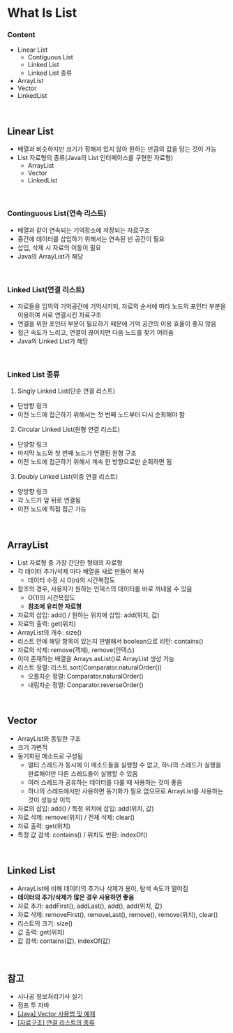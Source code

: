 # What Is List
### Content
- Linear List
    - Contiguous List
    - Linked List
    - Linked List 종류
- ArrayList
- Vector
- LinkedList

<br/>

## Linear List
- 배열과 비슷하지만 크기가 정해져 있지 않아 원하는 만큼의 값을 담는 것이 가능
- List 자료형의 종류(Java의 List 인터페이스를 구현한 자료형)
    - ArrayList
    - Vector
    - LinkedList

<br/>

### Continguous List(연속 리스트)
- 배열과 같이 연속되는 기억장소에 저장되는 자료구조
- 중간에 데이터를 삽입하기 위해서는 연속된 빈 공간이 필요
- 삽입, 삭제 시 자료의 이동이 필요
- Java의 ArrayList가 해당

<br/>

### Linked List(연결 리스트)
- 자료들을 임의의 기억공간에 기억시키되, 자료의 순서에 따라 노드의 포인터 부분을 이용하여 서로 연결시킨 자료구조
- 연결을 위한 포인터 부분이 필요하기 때문에 기억 공간의 이용 효율이 좋지 않음
- 접근 속도가 느리고, 연결이 끊어지면 다음 노드를 찾기 어려움
- Java의 Linked List가 해당

<br/>

### Linked List 종류
1. Singly Linked List(단순 연결 리스트)   
- 단방향 링크
- 이전 노드에 접근하기 위해서는 첫 번째 노드부터 다시 순회해야 함
2. Circular Linked List(원형 연결 리스트)
- 단방향 링크
- 마지막 노드와 첫 번째 노드가 연결된 원형 구조
- 이전 노드에 접근하기 위해서 계속 한 방향으로만 순회하면 됨
3. Doubly Linked List(이중 연결 리스트)
- 양방향 링크
- 각 노드가 앞 뒤로 연결됨
- 이전 노드에 직접 접근 가능

<br/>

## ArrayList
- List 자료형 중 가장 간단한 형태의 자료형
- 각 데이터 추가/삭제 마다 배열을 새로 만들어 복사
    - 데이터 수정 시 O(n)의 시간복잡도
- 참조의 경우, 사용자가 원하는 인덱스의 데이터를 바로 꺼내올 수 있음
    - O(1)의 시간복잡도
    - __참조에 유리한 자료형__
- 자료의 삽입: add() / 원하는 위치에 삽입: add(위치, 값)
- 자료의 출력: get(위치)
- ArrayList의 개수: size()
- 리스트 안에 해당 항목이 있는지 판별해서 boolean으로 리턴: contains()
- 자료의 삭제: remove(객체), remove(인덱스)
- 이미 존재하는 배열을 Arrays.asList()로 ArrayList 생성 가능
- 리스트 정렬: 리스트.sort(Comparator.naturalOrder())
    - 오름차순 정렬: Comparator.naturalOrder()
    - 내림차순 정렬: Conparator.reverseOrder()

<br/>

## Vector
- ArrayList와 동일한 구조
- 크기 가변적
- 동기화된 메소드로 구성됨
    - 멀티 스레드가 동시에 이 메소드들을 실행할 수 없고, 하나의 스레드가 실행을 완료해야만 다른 스레드들이 실행할 수 있음
    - 여러 스레드가 공유하는 데이터를 다룰 때 사용하는 것이 좋음
    - 하나의 스레드에서만 사용하면 동기화가 필요 없으므로 ArrayList를 사용하는 것이 성능상 이득
- 자료의 삽입: add() / 특정 위치에 삽입: add(위치, 값)
- 자료 삭제: remove(위치) / 전체 삭제: clear()
- 자료 출력: get(위치)
- 특정 값 검색: contains() / 위치도 반환: indexOf()

<br/>

## Linked List
- ArrayList에 비해 데이터의 추가나 삭제가 용이, 탐색 속도가 떨어짐
- __데이터의 추가/삭제가 많은 경우 사용하면 좋음__
- 자료 추가: addFirst(), addLast(), add(), add(위치, 값)
- 자료 삭제: removeFirst(), removeLast(), remove(), remove(위치), clear()
- 리스트의 크기: size()
- 값 출력: get(위치)
- 값 검색: contains(값), indexOf(값)

<br/>

## 참고
- 시나공 정보처리기사 실기
- 점프 투 자바
- [[Java] Vector 사용법 및 예제](https://hbase.tistory.com/127)
- [[자료구조] 연결 리스트의 종류](https://skytitan.tistory.com/45)
